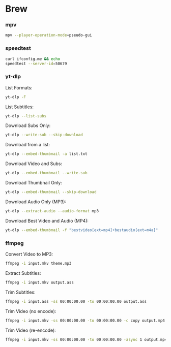 # Brew


### mpv
```bash
mpv --player-operation-mode=pseudo-gui
```

### speedtest
```bash
curl ifconfig.me && echo
speedtest --server-id=50679
```

### yt-dlp
List Formats:
```bash
yt-dlp -F 
```
List Subtitles:
```bash
yt-dlp --list-subs 
```
Download Subs Only:
```bash
yt-dlp --write-sub --skip-download 
```
Download from a list:
```bash
yt-dlp --embed-thumbnail -a list.txt
```
Download Video and Subs:
```bash
yt-dlp --embed-thumbnail --write-sub 
```
Download Thumbnail Only:
```bash
yt-dlp --embed-thumbnail --skip-download 
```
Download Audio Only (MP3):
```bash
yt-dlp --extract-audio --audio-format mp3 
```
Download Best Video and Audio (MP4):
```bash
yt-dlp --embed-thumbnail -f "bestvideo[ext=mp4]+bestaudio[ext=m4a]" 
```

### ffmpeg
Convert Video to MP3:
```bash
ffmpeg -i input.mkv theme.mp3
```
Extract Subtitles:
```bash
ffmpeg -i input.mkv output.ass
```
Trim Subtitles:
```bash
ffmpeg -i input.ass -ss 00:00:00.00 -to 00:00:00.00 output.ass
```
Trim Video (no encode):
```bash
ffmpeg -i input.mkv -ss 00:00:00.00 -to 00:00:00.00 -c copy output.mp4
```
Trim Video (re-encode):
```bash
ffmpeg -i input.mkv -ss 00:00:00.00 -to 00:00:00.00 -async 1 output.mp4
```
